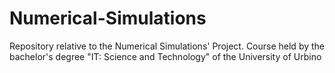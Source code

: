 # Numerical-Simulations
Repository relative to the Numerical Simulations' Project. 
Course held by the bachelor's degree "IT: Science and Technology" of the University of Urbino
